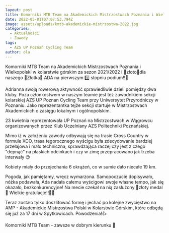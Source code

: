 ```yaml
---
layout: post
title: Komorniki MTB Team na Akademickich Mistrzostwach Poznania i Wielkopolski
date: 2022-05-01T07:07:53.794Z
image: assets/uploads/kmtb-akademickie-mistrzostwa-2022.jpg
categories:
  - Aktualności
  - Zawody
tags:
  - AZS UP Poznań Cycling Team
author: ola
---
```

Komorniki MTB Team na Akademickich Mistrzostwach Poznania i Wielkopolski w kolarstwie górskim za sezon 2021/2022 i 🥇złoto🥇dla naszego 🌟Złotka🌟 ADA na pierwszym 1️⃣ stopniu podium‼️🎉
<!--more-->

Adrianna swoją rowerową aktywność sprawiedliwie dzieli pomiędzy dwa kluby. Poza członkostwem w naszym teamie jest też zawodnikiem sekcji kolarskiej AZS UP Poznan Cycling Team  przy Uniwersytet Przyrodniczy w Poznaniu. Jako reprezentantka tejże sekcji startuje w Mistrzostwach Akademickich o zasięgu lokalnym i ogólnopolskim.

23 kwietnia reprezentowała UP Poznań na Mistrzostwach w Wągrowcu organizowanych przez Klub Uczelniany AZS Politechniki Poznańskiej. 

Mimo iż w założeniu zawody odbywają się na trasie Cross Country w formule XCO, trasa tegorocznego wyścigu była zdecydowanie bardziej przełajowa i mało techniczna, sprawdzająca raczej czy jest z czego "depnąć" na płaskich odcinkach i czy w zimę przepracowano jak trzeba interwały 😉

Kobiety miały do przejechania 6 okrążeń, co w sumie dało niecałe 19 km.

Pogoda, jak pamiętamy, wręcz wymarzona. Samopoczucie dopisywało, nóżka podawała, Ada nadała całemu wyścigowi swoje własne tempo, jak się okazało, bezkonkurencyjne! Na mecie czekał na nią zasłużony 🥇złoty medal🎉 Wielkie gratulacje‼️👏👏

Teraz zostało tylko  doszlifować formę i jechać po kolejne zwycięstwo na AMP - Akademickie Mistrzostwa Polski w Kolarstwie Górskim, które odbędą się już za 17 dni w Spytkowicach. Powodzenia!👍

Komorniki MTB Team - zawsze w dobrym kierunku 🙂 